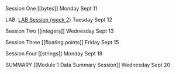 Session One [[bytes]] Monday Sept 11

LAB: [LAB Session (week 2)](obsidian://open?vault=Vault%2023_1120&file=002%20LAB%20SESSIONS%2FWeek%202%20LAB%20session%20Cypher%2C%20A%20simple(ish)%20Caesar%20cypher) Tuesday Sept 12

Session Two [[integers]] Wednesday Sept 13

Session Three [[floating points]] Friday Sept 15

Session Four [[strings]] Monday Sept 18

SUMMARY [[Module 1 Data Summary Session]] Wednesday Sept 20